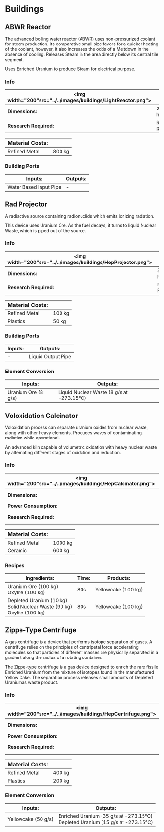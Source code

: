 # Buildings
## ABWR Reactor
The advanced boiling water reactor (ABWR) uses non-pressurized coolant for steam production. Its comparative small size favors for a quicker heating of the coolant, however, it also increases the odds of a Meltdown in the absence of cooling. Releases Steam in the area directly below its central tile segment.

Uses Enriched Uranium to produce Steam for electrical purpose.
### Info
| <img width="200"src="../../images/buildings/LightReactor.png"> | |
|-|-|
|**Dimensions:** |2 wide x 6 high|
|**Research Required:**| Radiation Refinement|

|**<font size="+1">Material Costs:</font>**| |
|-|-|
|Refined Metal|800 kg|

### Building Ports
|Inputs:|Outputs:|
|-|-|
|Water Based Input Pipe|-|


## Rad Projector
A radiactive source containing radionuclids which emits ionizing radiation.

This device uses Uranium Ore. As the fuel decays, it turns to liquid Nuclear Waste, which is piped out of the source.
### Info
| <img width="200"src="../../images/buildings/HepProjector.png"> | |
|-|-|
|**Dimensions:** |3 wide x 1 high|
|**Research Required:**| Radiation Refinement|

|**<font size="+1">Material Costs:</font>**| |
|-|-|
|Refined Metal|100 kg|
|Plastics|50 kg|

### Building Ports
|Inputs:|Outputs:|
|-|-|
|-|Liquid Output Pipe|

### Element Conversion
|Inputs:|Outputs:|
|-|-|
|Uranium Ore (8 g/s)<br>|Liquid Nuclear Waste (8 g/s at -273.15°C)<br>|



## Voloxidation Calcinator
Voloxidation process can separate uranium oxides from nuclear waste, along with other heavy elements. Produces waves of contaminating radiation while operational.

An advanced kiln capable of volumetric oxidation with heavy nuclear waste by alternating different stages of oxidation and reduction.
### Info
| <img width="200"src="../../images/buildings/HepCalcinator.png"> | |
|-|-|
|**Dimensions:** |7 wide x 3 high|
|**Power Consumption:**| 3000 W|
|**Research Required:**| Radiation Refinement|

|**<font size="+1">Material Costs:</font>**| |
|-|-|
|Refined Metal|1000 kg|
|Ceramic|600 kg|

### Recipes
|Ingredients:| Time: |Products:|
|-|-|-|
|Uranium Ore (100 kg)<br>Oxylite (100 kg)<br>|80s|Yellowcake (100 kg)<br>|
|Depleted Uranium (10 kg)<br>Solid Nuclear Waste (90 kg)<br>Oxylite (100 kg)<br>|80s|Yellowcake (100 kg)<br>|



## Zippe-Type Centrifuge
A gas centrifuge is a device that performs isotope separation of gases. A centrifuge relies on the principles of centripetal force accelerating molecules so that particles of different masses are physically separated in a gradient along the radius of a rotating container.

The Zippe-type centrifuge is a gas device designed to enrich the rare fissile Enriched Uranium from the mixture of isotopes found in the manufactured Yellow Cake. The separation process releases small amounts of Depleted Uraniumas waste product.
### Info
| <img width="200"src="../../images/buildings/HepCentrifuge.png"> | |
|-|-|
|**Dimensions:** |3 wide x 6 high|
|**Power Consumption:**| 800 W|
|**Research Required:**| Radiation Refinement|

|**<font size="+1">Material Costs:</font>**| |
|-|-|
|Refined Metal|400 kg|
|Plastics|200 kg|

### Element Conversion
|Inputs:|Outputs:|
|-|-|
|Yellowcake (50 g/s)<br>|Enriched Uranium (35 g/s at -273.15°C)<br>Depleted Uranium (15 g/s at -273.15°C)<br>|



